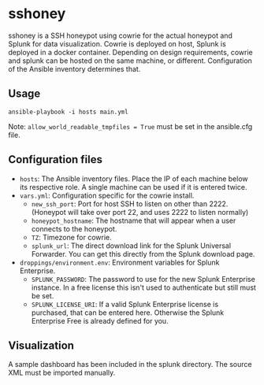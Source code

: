 # sshoney
sshoney is a SSH honeypot using cowrie for the actual honeypot and Splunk for data visualization. Cowrie is deployed on host, Splunk is deployed in a docker container. Depending on design requirements, cowrie and splunk can be hosted on the same machine, or different. Configuration of the Ansible inventory determines that.

## Usage
`ansible-playbook -i hosts main.yml`

Note: `allow_world_readable_tmpfiles = True` must be set in the ansible.cfg file.

## Configuration files
 - `hosts`: The Ansible inventory files. Place the IP of each machine below its respective role. A single machine can be used if it is entered twice.
 - `vars.yml`: Configuration specific for the cowrie install.
   - `new_ssh_port`: Port for host SSH to listen on other than 2222. (Honeypot will take over port 22, and uses 2222 to listen normally)
   - `honeypot_hostname`: The hostname that will appear when a user connects to the honeypot.
   - `TZ`: Timezone for cowrie.
   - `splunk_url`: The direct download link for the Splunk Universal Forwarder. You can get this directly from the Splunk download page.
- `droppings/environment.env`: Environment variables for Splunk Enterprise.
  - `SPLUNK_PASSWORD`: The password to use for the new Splunk Enterprise instance. In a free license this isn't used to authenticate but still must be set.
  - `SPLUNK_LICENSE_URI`: If a valid Splunk Enterprise license is purchased, that can be entered here. Otherwise the Splunk Enterprise Free is already defined for you.

## Visualization
A sample dashboard has been included in the splunk directory. The source XML must be imported manually.
